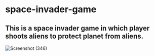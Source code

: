 # space-invader-game
## This is a space invader game in which player  shoots aliens to protect planet from aliens. 

![Screenshot (346)](https://user-images.githubusercontent.com/108029540/201361241-ffb40a9d-0eb4-41be-8a21-3328ff9530dc.png)
